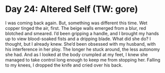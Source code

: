 # Day 24: Altered Self (TW: gore)
I was coming back again. But, something was different this time. Wet copper tinged the air, first. The beige walls emerged from a blur, red blotched and smeared. I’d been gripping a handle, and I brought my hands up to view blood-soaked fists and a dripping blade. What did she do? I thought, but I already knew. She’d been obsessed with my husband, with his interference in her ploy. The longer he stuck around, the less autonomy she had. And as I looked at the body crumpled at my feet, I knew she managed to take control long enough to keep me from stopping her. Falling to my knees, I dropped the knife and cried over his back. 